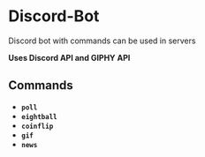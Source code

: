 # Discord-Bot
Discord bot with commands can be used in servers   
    
<strong>Uses Discord API and GIPHY API<strong>   

## Commands
- `poll`
- `eightball`
- `coinflip`
- `gif`
- `news`
